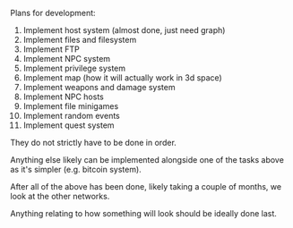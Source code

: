 Plans for development:
1. Implement host system (almost done, just need graph)
2. Implement files and filesystem
3. Implement FTP
4. Implement NPC system
5. Implement privilege system
6. Implement map (how it will actually work in 3d space)
7. Implement weapons and damage system
8. Implement NPC hosts
9. Implement file minigames
10. Implement random events
11. Implement quest system

They do not strictly have to be done in order.

Anything else likely can be implemented alongside one of the tasks above as it's simpler (e.g. bitcoin system).

After all of the above has been done, likely taking a couple of months, we look at the other networks.

Anything relating to how something will look should be ideally done last.